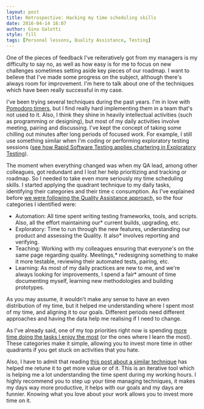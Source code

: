 ```yaml
---
layout: post
title: Retrospective: Hacking my time scheduling skills
date: 2016-04-14 16:07
author: Gino Galotti
style: fill
tags: [Personal lessons, Quality Assistance, Testing]
---
```

One of the pieces of feedback I've reiteratively got from my managers is my difficulty to say no, as well as how easy is for me to focus on new challenges sometimes setting aside key pieces of our roadmap. I want to believe that I've made some progress on the subject, although there's always room for improvement. I'm here to talk about one of the techniques which have been really successful in my case.

I've been trying several techniques during the past years. I'm in love with [Pomodoro timers](https://en.wikipedia.org/wiki/Pomodoro_Technique), but I find really hard implementing them in a team that's not used to it. Also, I think they shine in heavily intellectual activities (such as programming or designing), but most of my daily activities involve meeting, pairing and discussing. I've kept the concept of taking some chilling out minutes after long periods of focused work. For example, I still use something similar when I'm coding or performing exploratory testing sessions ([see how Rapid Software Testing applies chartering in Exploratory Testing](http://www.satisfice.com/rst-appendices.pdf)).

The moment when everything changed was when my QA lead, among other colleagues, got redundant and I lost her help prioritizing and tracking or roadmap. So I needed to take even more seriously my time scheduling skills. I started applying the quadrant technique to my daily tasks, identifying their categories and their time c consumption. As I've explained before [we were following the Quality Assistance approach,](https://callmegino.wordpress.com/2016/04/11/quality-assistance-why-we-tried-it/) so the four categories I identified were:

* Automation: All time spent writing testing frameworks, tools, and scripts. Also, all the effort maintaining our* current builds, upgrading, etc.
* Exploratory: Time to run through the new features, understanding our product and assessing the Quality. It also* involves reporting and verifying.
* Teaching: Working with my colleagues ensuring that everyone's on the same page regarding quality. Meetings,* redesigning something to make it more testable, reviewing their automated tests, pairing, etc.
* Learning: As most of my daily practices are new to me, and we're always looking for improvements, I spend a fair* amount of time documenting myself, learning new methodologies and building prototypes.

As you may assume, it wouldn't make any sense to have an even distribution of my time, but it helped me understanding where I spent most of my time, and aligning it to our goals. Different periods need different approaches and having the data help me realising if I need to change.

As I've already said, one of my top priorities right now is spending [more time doing the tasks I enjoy the most](https://callmegino.wordpress.com/2016/03/30/how-applying-to-another-company-made-me-a-better-tester/) (or the ones where I learn the most). These categories make it simple, allowing you to invest more time in other quadrants if you get stuck on activities that you hate.

Also, I have to admit that reading [this post about a similar technique](http://www.fastcompany.com/3057847/how-to-be-a-success-at-everything/this-googler-explains-how-to-design-your-time-rather-than-) has helped me retune it to get more value or of it. This is an iterative tool which is helping me a lot understanding the time spent during my working hours. I highly recommend you to step up your time managing techniques, it makes my days way more productive, it helps with our goals and my days are funnier. Knowing what you love about your work allows you to invest more time on it.


